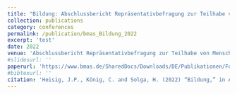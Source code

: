 ```yaml
---
title: "Bildung: Abschlussbericht Repräsentativbefragung zur Teilhabe von Menschen mit Behinderungen"
collection: publications
category: conferences
permalink: /publication/bmas_Bildung_2022
excerpt: 'test'
date: 2022
venue: 'Abschlussbericht Repräsentativbefragung zur Teilhabe von Menschen mit Behinderungen'
#slidesurl: ''
paperurl: 'https://www.bmas.de/SharedDocs/Downloads/DE/Publikationen/Forschungsberichte/fb-598-abschlussbericht-repraesentativumfrage-teilhabe.pdf?__blob=publicationFile&v=2'
#bibtexurl: ''
citation: 'Heisig, J.P., König, C. and Solga, H. (2022) “Bildung,” in Abschlussbericht Repräsentativbefragung zur Teilhabe von Menschen mit Behinderungen. Bonn: Bundesministerium für Arbeit und Soziales. Available at: https://www.bmas.de/SharedDocs/Downloads/DE/Publikationen/Forschungsberichte/fb-598-abschlussbericht-repraesentativumfrage-teilhabe.pdf?__blob=publicationFile&v=2.'
---
```

